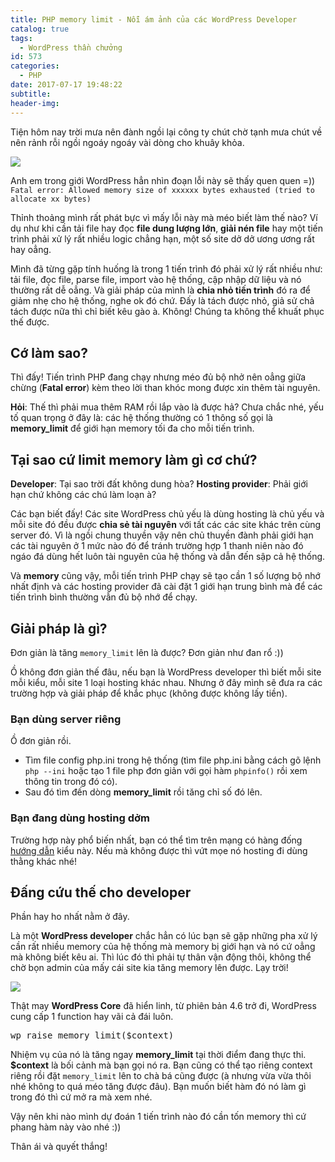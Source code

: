 ```yaml
---
title: PHP memory limit - Nỗi ám ảnh của các WordPress Developer
catalog: true
tags:
  - WordPress thần chưởng
id: 573
categories:
  - PHP
date: 2017-07-17 19:48:22
subtitle:
header-img:
---
```


Tiện hôm nay trời mưa nên đành ngồi lại công ty chút chờ tạnh mưa chút về nên rảnh rỗi ngồi ngoáy ngoáy vài dòng cho khuây khỏa.

![](http://blogk.xyz/wp-content/uploads/2017/07/memory-limit.png)

Anh em trong giới WordPress hẳn nhìn đoạn lỗi này sẽ thấy quen quen =))
`
Fatal error: Allowed memory size of xxxxxx bytes exhausted (tried to allocate xx bytes)
`

Thỉnh thoảng mình rất phát bực vì mấy lỗi này mà méo biết làm thế nào? Ví dụ như khi cần tải file hay đọc **file dung lượng lớn**, **giải nén file** hay một tiến trình phải xử lý rất nhiều logic chẳng hạn, một số site dở dở ương ương rất hay oẳng.
<!--more-->

Mình đã từng gặp tính huống là trong 1 tiến trình đó phải xử lý rất nhiều như: tải file, đọc file, parse file, import vào hệ thống, cập nhập dữ liệu và nó thường rất dễ oẳng. Và giải pháp của mình là **chia nhỏ tiến trình** đó ra để giảm nhẹ cho hệ thống, nghe ok đó chứ. Đấy là tách được nhỏ, giả sử chả tách được nữa thì chỉ biết kêu gào à. Không! Chúng ta không thể khuất phục thế được.

## Cớ làm sao?

Thì đấy! Tiến trình PHP đang chạy nhưng méo đủ bộ nhở nên oẳng giữa chừng (**Fatal error**) kèm theo lời than khóc mong được xin thêm tài nguyên.

**Hỏi**: Thế thì phải mua thêm RAM rồi lắp vào là được hả?
Chưa chắc nhé, yếu tố quan trọng ở đây là: các hệ thống thường có 1 thông số gọi là **memory_limit** để giới hạn memory tối đa cho mỗi tiến trình.

## Tại sao cứ limit memory làm gì cơ chứ?

**Developer**: Tại sao trời đất không dung hòa?
**Hosting provider**: Phải giới hạn chứ không các chú làm loạn à?

Các bạn biết đấy! Các site WordPress chủ yếu là dùng hosting là chủ yếu và mỗi site đó đều được **chia sẻ tài nguyên** với tất các các site khác trên cùng server đó. Vì là ngồi chung thuyền vậy nên chủ thuyền đành phải giới hạn các tài nguyên ở 1 mức nào đó để tránh trường hợp 1 thanh niên nào đó ngáo đá dùng hết luôn tài nguyên của hệ thống và dẫn đến sập cả hệ thống.

Và **memory** cũng vậy, mỗi tiến trình PHP chạy sẽ tạo cần 1 số lượng bộ nhớ nhất định và các hosting provider đã cài đặt 1 giới hạn trung bình mà để các tiến trình bình thường vẫn đủ bộ nhớ để chạy.

## Giải pháp là gì?

Đơn giản là tăng `memory_limit` lên là được? Đơn giản như đan rổ :))

Ồ không đơn giản thế đâu, nếu bạn là WordPress developer thì biết mỗi site mỗi kiểu, mỗi site 1 loại hosting khác nhau. Nhưng ở đây mình sẽ đưa ra các trường hợp và giải pháp để khắc phục (không được không lấy tiền).

### Bạn dùng server riêng

Ồ đơn giản rồi.

*   Tìm file config php.ini trong hệ thống (tìm file php.ini bằng cách gõ lệnh `php --ini` hoặc tạo 1 file php đơn giản với gọi hàm `phpinfo()` rồi xem thông tin trong đó có).
*   Sau đó tìm đến dòng **memory_limit** rồi tăng chỉ số đó lên.

### Bạn đang dùng hosting dởm

Trường hợp này phổ biến nhất, bạn có thể tìm trên mạng có hàng đống [hướng dẫn](https://goo.gl/ZhsNdF) kiểu này.
Nếu mà không được thì vứt mọe nó hosting đi dùng thằng khác nhé!

## Đấng cứu thế cho developer

Phần hay ho nhất nằm ở đây.

Là một **WordPress developer** chắc hẳn có lúc bạn sẽ gặp những pha xử lý cần rất nhiều memory của hệ thống mà memory bị giới hạn và nó cứ oẳng mà không biết kêu ai. Thì lúc đó thì phải tự thân vận động thôi, không thể chờ bọn admin của mấy cái site kia tăng memory lên được. Lạy trời!

![](http://blogk.xyz/wp-content/uploads/2017/07/praying.jpg)

Thật may **WordPress Core** đã hiển linh, từ phiên bản 4.6 trở đi, WordPress cung cấp 1 function hay vãi cả đái luôn.

<pre lang="php">
wp_raise_memory_limit($context)
</pre>

Nhiệm vụ của nó là tăng ngay **memory_limit** tại thời điểm đang thực thi. **$context** là bối cảnh mà bạn gọi nó ra. Bạn cũng có thể tạo riêng context riêng rồi đặt `memory_limit` lên to chà bá cũng được (à nhưng vừa vừa thôi nhé không to quá méo tăng được đâu). Bạn muốn biết hàm đó nó làm gì trong đó thì cứ mở ra mà xem nhé.

Vậy nên khi nào mình dự đoán 1 tiến trình nào đó cần tốn memory thì cứ phang hàm này vào nhé :))

Thân ái và quyết thắng!